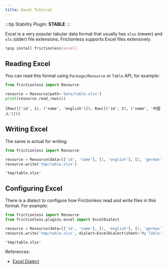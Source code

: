 ```yaml
---
title: Excel Tutorial
---
```


:::tip Stability
Plugin: **STABLE**
:::

Excel is a very popular tabular data format that usually has `xlsx` (newer) and `xls` (older) file extensions. Frictionless supports Excel files extensively.

```bash
!pip install frictionless[excel]
```


## Reading Excel

You can read this format using `Package/Resource` or `Table` API, for example:


```python
from frictionless import Resource

resource = Resource(path='data/table.xlsx')
print(resource.read_rows())
```

    [Row([('id', 1), ('name', 'english')]), Row([('id', 2), ('name', '中国人')])]


## Writing Excel

The same is actual for writing:


```python
from frictionless import Resource

resource = Resource(data=[['id', 'name'], [1, 'english'], [2, 'german']])
resource.write('tmp/table.xlsx')
```




    'tmp/table.xlsx'



## Configuring Excel

There is a dialect to configure how Frictionless read and write files in this format. For example:


```python
from frictionless import Resource
from frictionless.plugins.excel import ExcelDialect

resource = Resource(data=[['id', 'name'], [1, 'english'], [2, 'german']])
resource.write('tmp/table.xlsx', dialect=ExcelDialect(sheet='My Table'))
```




    'tmp/table.xlsx'



References:
- [Excel Dialect](https://frictionlessdata.io/tooling/python/formats-reference/#excel)
